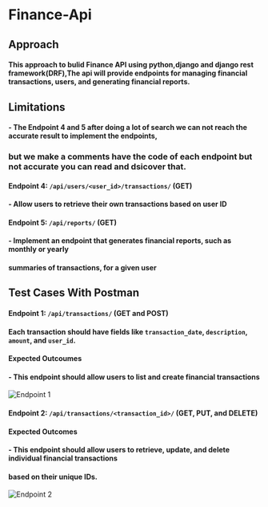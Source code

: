 # Finance-Api
## Approach
#### This approach to bulid Finance API using python,django and django rest framework(DRF),The api will provide endpoints for managing financial transactions, users, and generating financial reports.

## Limitations
#### - The Endpoint 4 and 5 after doing a lot of search we can not reach the accurate result to implement the endpoints,
### but we make a comments have the code of each endpoint but not accurate you can read and dsicover that.
#### Endpoint 4: `/api/users/<user_id>/transactions/` (GET)
#### - Allow users to retrieve their own transactions based on user ID
#### Endpoint 5: `/api/reports/` (GET)
#### - Implement an endpoint that generates financial reports, such as monthly or yearly
#### summaries of transactions, for a given user


## Test Cases With Postman
#### Endpoint 1: `/api/transactions/` (GET and POST)
#### Each transaction should have fields like `transaction_date`, `description`, `amount`, and `user_id`.

#### Expected Outcoumes
#### - This endpoint should allow users to list and create financial transactions
![Endpoint 1](https://github.com/user-attachments/assets/91970607-86e3-4e26-af1b-cd0527317388 )



#### Endpoint 2: `/api/transactions/<transaction_id>/` (GET, PUT, and DELETE)
#### Expected Outcomes
#### - This endpoint should allow users to retrieve, update, and delete individual financial transactions
#### based on their unique IDs.
![Endpoint 2](https://github.com/user-attachments/assets/f77484c1-9198-4321-83d2-f74e78c1b3c0)
